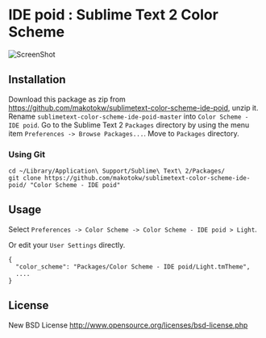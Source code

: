 IDE poid : Sublime Text 2 Color Scheme
=========================== 

![ScreenShot](https://dl.dropbox.com/u/8932138/screenshot/ide-poid_2012-12-21_0539.png "ScreenShot")

## Installation

Download this package as zip from https://github.com/makotokw/sublimetext-color-scheme-ide-poid, unzip it.
Rename `sublimetext-color-scheme-ide-poid-master` into `Color Scheme - IDE poid`. Go to the Sublime Text 2 `Packages` directory by using the menu item `Preferences -> Browse Packages...`.  Move to `Packages` directory.


### Using Git

    cd ~/Library/Application\ Support/Sublime\ Text\ 2/Packages/
    git clone https://github.com/makotokw/sublimetext-color-scheme-ide-poid/ "Color Scheme - IDE poid"

## Usage

Select `Preferences -> Color Scheme -> Color Scheme - IDE poid > Light`.

Or edit your `User Settings` directly.

    {
      "color_scheme": "Packages/Color Scheme - IDE poid/Light.tmTheme",
      ....
    }


## License

New BSD License http://www.opensource.org/licenses/bsd-license.php